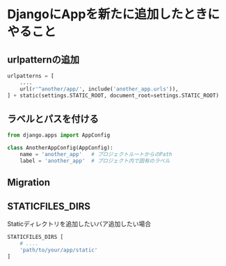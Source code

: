 # DjangoにAppを新たに追加したときにやること

## urlpatternの追加

```python
urlpatterns = [
    ....
    url(r'^another/app/', include('another_app.urls')),
] + static(settings.STATIC_ROOT, document_root=settings.STATIC_ROOT)
```

## ラベルとパスを付ける

```python
from django.apps import AppConfig

class AnotherAppConfig(AppConfig):
    name = 'another_app'   # プロジェクトルートからのPath
    label = 'another_app'  # プロジェクト内で固有のラベル
```


## Migration

## STATICFILES_DIRS

Staticディレクトリを追加したいバア追加したい場合

```python
STATICFILES_DIRS [
    # ....
    'path/to/your/app/static'
]
```

